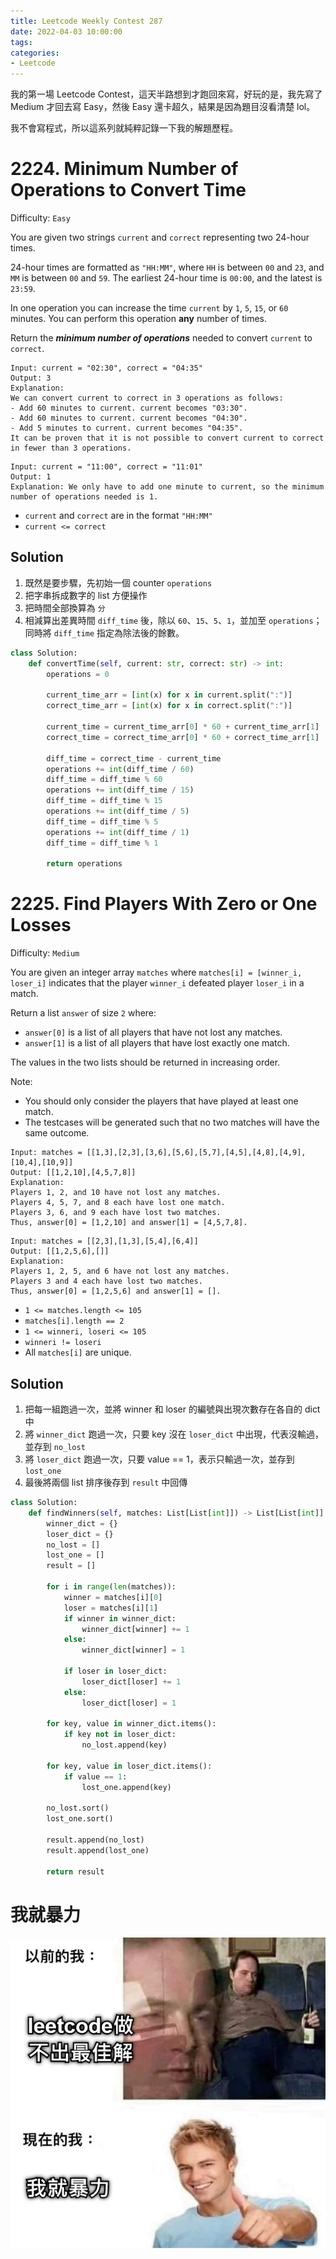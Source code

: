 ```yaml
---
title: Leetcode Weekly Contest 287
date: 2022-04-03 10:00:00
tags:
categories:
- Leetcode
---
```


我的第一場 Leetcode Contest，這天半路想到才跑回來寫，好玩的是，我先寫了 Medium 才回去寫 Easy，然後 Easy 還卡超久，結果是因為題目沒看清楚 lol。

我不會寫程式，所以這系列就純粹記錄一下我的解題歷程。

<!-- more -->

# 2224. Minimum Number of Operations to Convert Time

Difficulty: `Easy`

You are given two strings `current` and `correct` representing two 24-hour times.

24-hour times are formatted as `"HH:MM"`, where `HH` is between `00` and `23`, and `MM` is between `00` and `59`. The earliest 24-hour time is `00:00`, and the latest is `23:59`.

In one operation you can increase the time `current` by `1`, `5`, `15`, or `60` minutes. You can perform this operation **any** number of times.

Return the ***minimum number of operations*** needed to convert `current` to `correct`.

```
Input: current = "02:30", correct = "04:35"
Output: 3
Explanation:
We can convert current to correct in 3 operations as follows:
- Add 60 minutes to current. current becomes "03:30".
- Add 60 minutes to current. current becomes "04:30".
- Add 5 minutes to current. current becomes "04:35".
It can be proven that it is not possible to convert current to correct in fewer than 3 operations.
```
```
Input: current = "11:00", correct = "11:01"
Output: 1
Explanation: We only have to add one minute to current, so the minimum number of operations needed is 1.
```

- `current` and `correct` are in the format `"HH:MM"`
- `current <= correct`

## Solution

1. 既然是要步驟，先初始一個 counter `operations`
2. 把字串拆成數字的 list 方便操作
3. 把時間全部換算為 `分`
4. 相減算出差異時間 `diff_time` 後，除以 `60`、`15`、`5`、`1`，並加至 `operations`；
    同時將 `diff_time` 指定為除法後的餘數。

```python
class Solution:
    def convertTime(self, current: str, correct: str) -> int:
        operations = 0
        
        current_time_arr = [int(x) for x in current.split(":")]
        correct_time_arr = [int(x) for x in correct.split(":")]
        
        current_time = current_time_arr[0] * 60 + current_time_arr[1]
        correct_time = correct_time_arr[0] * 60 + correct_time_arr[1]
        
        diff_time = correct_time - current_time
        operations += int(diff_time / 60)
        diff_time = diff_time % 60
        operations += int(diff_time / 15)
        diff_time = diff_time % 15
        operations += int(diff_time / 5)
        diff_time = diff_time % 5
        operations += int(diff_time / 1)
        diff_time = diff_time % 1
        
        return operations
```

# 2225. Find Players With Zero or One Losses

Difficulty: `Medium`

You are given an integer array `matches` where `matches[i] = [winner_i, loser_i]` indicates that the player `winner_i` defeated player `loser_i` in a match.

Return a list `answer` of size `2` where:

- `answer[0]` is a list of all players that have not lost any matches.
- `answer[1]` is a list of all players that have lost exactly one match.

The values in the two lists should be returned in increasing order.

Note:
- You should only consider the players that have played at least one match.
- The testcases will be generated such that no two matches will have the same outcome.

```
Input: matches = [[1,3],[2,3],[3,6],[5,6],[5,7],[4,5],[4,8],[4,9],[10,4],[10,9]]
Output: [[1,2,10],[4,5,7,8]]
Explanation:
Players 1, 2, and 10 have not lost any matches.
Players 4, 5, 7, and 8 each have lost one match.
Players 3, 6, and 9 each have lost two matches.
Thus, answer[0] = [1,2,10] and answer[1] = [4,5,7,8].
```
```
Input: matches = [[2,3],[1,3],[5,4],[6,4]]
Output: [[1,2,5,6],[]]
Explanation:
Players 1, 2, 5, and 6 have not lost any matches.
Players 3 and 4 each have lost two matches.
Thus, answer[0] = [1,2,5,6] and answer[1] = [].
```

- `1 <= matches.length <= 105`
- `matches[i].length == 2`
- `1 <= winneri, loseri <= 105`
- `winneri != loseri`
- All `matches[i]` are unique.

## Solution

1. 把每一組跑過一次，並將 winner 和 loser 的編號與出現次數存在各自的 dict 中
2. 將 `winner_dict` 跑過一次，只要 key 沒在 `loser_dict` 中出現，代表沒輸過，並存到 `no_lost`
3. 將 `loser_dict` 跑過一次，只要 value == 1，表示只輸過一次，並存到 `lost_one`
4. 最後將兩個 list 排序後存到 `result` 中回傳

```python
class Solution:
    def findWinners(self, matches: List[List[int]]) -> List[List[int]]:
        winner_dict = {}
        loser_dict = {}
        no_lost = []
        lost_one = []
        result = []
        
        for i in range(len(matches)):
            winner = matches[i][0]
            loser = matches[i][1]
            if winner in winner_dict:
                winner_dict[winner] += 1
            else:
                winner_dict[winner] = 1
                
            if loser in loser_dict:
                loser_dict[loser] += 1
            else:
                loser_dict[loser] = 1
                
        for key, value in winner_dict.items():
            if key not in loser_dict:
                no_lost.append(key)
        
        for key, value in loser_dict.items():
            if value == 1:
                lost_one.append(key)

        no_lost.sort()
        lost_one.sort()
        
        result.append(no_lost)
        result.append(lost_one)
        
        return result
```

# 我就暴力

![我就暴力](/images/leetcode-brute-force.jpg)